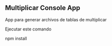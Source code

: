 ## Multiplicar Console App

App para generar archivos de tablas de multiplicar

Ejecutar este comando 

npm install